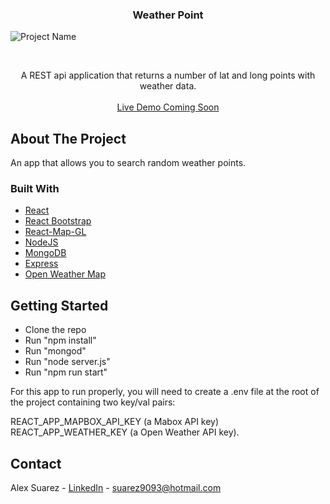 
 <h3 align="center">Weather Point</h3>
 
![Project Name](gif/weatherpoint.gif)

<!-- PROJECT LOGO -->
<br />
<p align="center">
  
  </a>
  <p align="center">
    A REST api application that returns a number of lat and long points with weather data.
    <br />
    <br />
    <a href="https://dry-cliffs-65340.herokuapp.com/"> Live Demo Coming Soon</a>
  </p>
</p>

<!-- ABOUT THE PROJECT -->
## About The Project

An app that allows you to search random weather points.

### Built With
* [React](https://reactjs.org/)
* [React Bootstrap](https://react-bootstrap.github.io/)
* [React-Map-GL](https://uber.github.io/react-map-gl/)
* [NodeJS](https://nodejs.org/en/)
* [MongoDB](https://www.mongodb.com/)
* [Express](https://expressjs.com/)
* [Open Weather Map](https://openweathermap.org/api)


## Getting Started
* Clone the repo
* Run "npm install" 
* Run "mongod"
* Run "node server.js"
* Run "npm run start"

For this app to run properly, you will need to create a .env file at the root of the project containing two key/val pairs:

REACT_APP_MAPBOX_API_KEY (a Mabox API key)
REACT_APP_WEATHER_KEY (a Open Weather API key).


<!-- CONTACT -->
## Contact

Alex Suarez - [LinkedIn](https://www.linkedin.com/in/alexsuarez9093/) - suarez9093@hotmail.com
